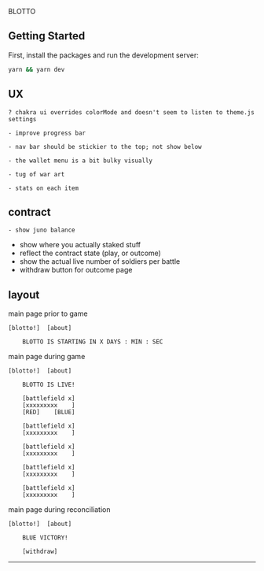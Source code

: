 BLOTTO

## Getting Started

First, install the packages and run the development server:

```bash
yarn && yarn dev
```

## UX

	? chakra ui overrides colorMode and doesn't seem to listen to theme.js settings

	- improve progress bar

	- nav bar should be stickier to the top; not show below

	- the wallet menu is a bit bulky visually

	- tug of war art

	- stats on each item

## contract

	- show juno balance
  - show where you actually staked stuff
  - reflect the contract state (play, or outcome)
  - show the actual live number of soldiers per battle
  - withdraw button for outcome page

## layout


main page prior to game

	[blotto!]  [about]

		BLOTTO IS STARTING IN X DAYS : MIN : SEC


main page during game

	[blotto!]  [about]

		BLOTTO IS LIVE!

		[battlefield x]
		[xxxxxxxxx    ]
		[RED]    [BLUE]

		[battlefield x]
		[xxxxxxxxx    ]

		[battlefield x]
		[xxxxxxxxx    ]

		[battlefield x]
		[xxxxxxxxx    ]

		[battlefield x]
		[xxxxxxxxx    ]

main page during reconciliation

	[blotto!]  [about]

		BLUE VICTORY!

		[withdraw]

****************
